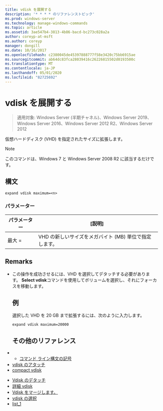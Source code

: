 ```yaml
---
title: vdisk を展開する
description: '* * * * のリファレンストピック'
ms.prod: windows-server
ms.technology: manage-windows-commands
ms.topic: article
ms.assetid: 3ae547b4-3813-4b86-bacd-bc273c028a2a
author: coreyp-at-msft
ms.author: coreyp
manager: dongill
ms.date: 10/16/2017
ms.openlocfilehash: c2380045de45397888777f58e3420c75bb6915ae
ms.sourcegitcommit: ab64dc83fca28039416c26226815502d0193500c
ms.translationtype: MT
ms.contentlocale: ja-JP
ms.lasthandoff: 05/01/2020
ms.locfileid: "82725692"
---
```

# <a name="expand-vdisk"></a>vdisk を展開する

> 適用対象: Windows Server (半期チャネル)、Windows Server 2019、Windows Server 2016、Windows Server 2012 R2、Windows Server 2012

仮想ハードディスク (VHD) を指定されたサイズに拡張します。
> [!NOTE]
> このコマンドは、Windows 7 と Windows Server 2008 R2 に該当するだけです。
> ## <a name="syntax"></a>構文
> ```
> expand vdisk maximum=<n>
> ```
> ### <a name="parameters"></a>パラメーター
> 
> |  パラメーター  |                      [説明]                      |
> |-------------|-------------------------------------------------------|
> | 最大 =<n> | VHD の新しいサイズをメガバイト (MB) 単位で指定します。 |
> 
> ## <a name="remarks"></a>Remarks
> - この操作を成功させるには、VHD を選択してデタッチする必要があります。 **Select vdisk**コマンドを使用してボリュームを選択し、それにフォーカスを移動します。
>   ## <a name="examples"></a>例
>   選択した VHD を 20 GB まで拡張するには、次のように入力します。
>   ```
>   expand vdisk maximum=20000
>   ```
>   ## <a name="additional-references"></a>その他のリファレンス
> - - [コマンド ライン構文の記号](command-line-syntax-key.md)
> - [vdisk のアタッチ](attach-vdisk.md)
> - [compact vdisk](compact-vdisk.md)

-   [Vdisk のデタッチ](detach-vdisk.md)
-   [詳細 vdisk](detail-vdisk.md)
-   [Vdisk をマージします。](merge-vdisk.md)
-   [vdisk の選択](select-vdisk.md)
-   [list_1](list_1.md)
